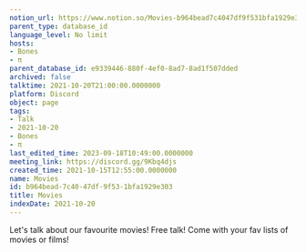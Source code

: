 ```yaml
---
notion_url: https://www.notion.so/Movies-b964bead7c4047df9f531bfa1929e303
parent_type: database_id
language_level: No limit
hosts:
- Bones
- π
parent_database_id: e9339446-880f-4ef0-8ad7-8ad1f507dded
archived: false
talktime: 2021-10-20T21:00:00.0000000
platform: Discord
object: page
tags:
- Talk
- 2021-10-20
- Bones
- π
last_edited_time: 2023-09-18T10:49:00.0000000
meeting_link: https://discord.gg/9Kbq4djs
created_time: 2021-10-15T12:55:00.0000000
name: Movies
id: b964bead-7c40-47df-9f53-1bfa1929e303
title: Movies
indexDate: 2021-10-20
---
```


Let's talk about our favourite movies!
Free talk! Come with your fav lists of movies or films!


